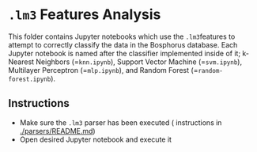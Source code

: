 # ``.lm3`` Features Analysis

This folder contains Jupyter notebooks which use the ``.lm3``features to attempt to correctly classify the data in the Bosphorus database. Each Jupyter notebook is named after the classifier implemented inside of it; k-Nearest Neighbors (=``knn.ipynb``), Support Vector Machine (=``svm.ipynb``), Multilayer Perceptron (=``mlp.ipynb``), and Random Forest (=``random-forest.ipynb``).

## Instructions
  - Make sure the ``.lm3`` parser has been executed ( instructions in [./parsers/README.md](./parsers/README.md))
  - Open desired Jupyter notebook and execute it
